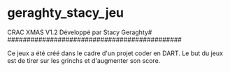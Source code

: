 geraghty_stacy_jeu
==================

CRAC XMAS V1.2 Développé par Stacy Geraghty#
#############################################

Ce jeux a été créé dans le cadre d'un projet coder en DART.
Le but du jeux est de tirer sur les grinchs et d'augmenter son score.



